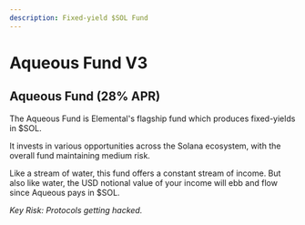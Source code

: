 ```yaml
---
description: Fixed-yield $SOL Fund
---
```


# Aqueous Fund V3

## Aqueous Fund (28% APR)

The Aqueous Fund is Elemental's flagship fund which produces fixed-yields in $SOL.

It invests in various opportunities across the Solana ecosystem, with the overall fund maintaining medium risk.

Like a stream of water, this fund offers a constant stream of income. But also like water, the USD notional value of your income will ebb and flow since Aqueous pays in $SOL.

_Key Risk: Protocols getting hacked._
